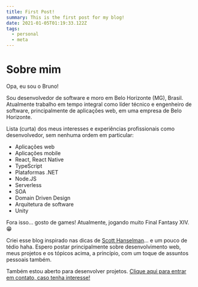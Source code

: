 ```yaml
---
title: First Post!
summary: This is the first post for my blog!
date: 2021-01-05T01:19:33.122Z
tags:
  - personal
  - meta
---
```


# Sobre mim

Opa, eu sou o Bruno!

Sou desenvolvedor de software e moro em Belo Horizonte (MG), Brasil. Atualmente trabalho em tempo integral como líder técnico e engenheiro de software, principalmente de aplicações web, em uma empresa de Belo Horizonte.

Lista (curta) dos meus interesses e experiências profissionais como desenvolvedor, sem nenhuma ordem em particular:

- Aplicações web
- Aplicações mobile
- React, React Native
- TypeScript
- Plataformas .NET
- Node.JS
- Serverless
- SOA
- Domain Driven Design
- Arquitetura de software
- Unity

Fora isso... gosto de games! Atualmente, jogando muito Final Fantasy XIV. 😁

Criei esse blog inspirado nas dicas de [Scott Hanselman](https://www.hanselman.com/blog/your-words-are-wasted)... e um pouco de tédio haha. Espero postar principalmente sobre desenvolvimento web, meus projetos e os tópicos acima, a princípio, com um toque de assuntos pessoais também.

Também estou aberto para desenvolver projetos. [Clique aqui para entrar em contato, caso tenha interesse!](/contact)
